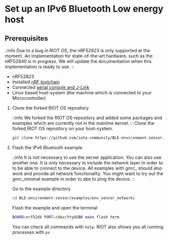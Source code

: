 # Set up an IPv6 Bluetooth Low energy host

## Prerequisites

::info
Due to a bug in RIOT OS, the nRF52823 is only supported at the moment. An implementation for state-of-the-art hardware,
such as the nRF52840 is in progress. We will update the documentation when this implementation is ready to use.
::
- nRF52823
- Installed [nRF toolchain](set-up-nrf-toolchain.md)
- Connected [serial console and J-Link](connect-nrf-jlink-serial-console.md)
- Linux based host-system (the machine which is connected to your Microcontroller)

1. Clone the forked RIOT OS repository

    ::info
    We forked the RIOT OS repository and added some packages and examples which are currently not in the mainline kernel.
    ::
    Clone the forked RIOT OS repository on your host-system. 
    ```bash
    git clone https://github.com/iota-community/BLE-environment-sensor.git
    ```

2. Flash the IPv6 Bluetooth example

    ::info
    It is not necessary to use the server application. You can also use another one. 
    It is only necessary to include the network layer in order to to be able to connect to the device.
    All examples with gnrc_ should also work and provide all network functionality. 
    You might want to try out the gnrc_minimal example in order to abe to ping the device.
    ::

    Go to the example directory
    ```bash
    cd BLE-environment-sensor/examples/env_sensor_network/
    ```
    
    Flash the example and open the terminal
    ```bash
    BOARD=nrf52dk PORT=/dev/ttyUSB0 make flash term
    ```
    You can check all commands with ``help``. RIOT also shows you all running processes with ``ps``